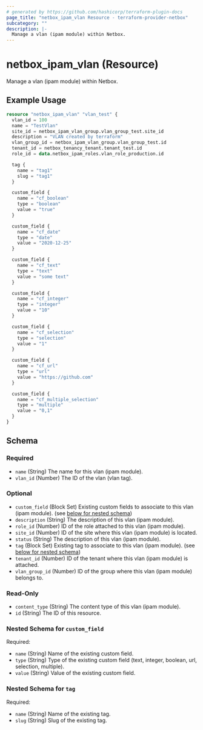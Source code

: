 ```yaml
---
# generated by https://github.com/hashicorp/terraform-plugin-docs
page_title: "netbox_ipam_vlan Resource - terraform-provider-netbox"
subcategory: ""
description: |-
  Manage a vlan (ipam module) within Netbox.
---
```


# netbox_ipam_vlan (Resource)

Manage a vlan (ipam module) within Netbox.

## Example Usage

```terraform
resource "netbox_ipam_vlan" "vlan_test" {
  vlan_id = 100
  name = "TestVlan"
  site_id = netbox_ipam_vlan_group.vlan_group_test.site_id
  description = "VLAN created by terraform"
  vlan_group_id = netbox_ipam_vlan_group.vlan_group_test.id
  tenant_id = netbox_tenancy_tenant.tenant_test.id
  role_id = data.netbox_ipam_roles.vlan_role_production.id

  tag {
    name = "tag1"
    slug = "tag1"
  }

  custom_field {
    name = "cf_boolean"
    type = "boolean"
    value = "true"
  }

  custom_field {
    name = "cf_date"
    type = "date"
    value = "2020-12-25"
  }

  custom_field {
    name = "cf_text"
    type = "text"
    value = "some text"
  }

  custom_field {
    name = "cf_integer"
    type = "integer"
    value = "10"
  }

  custom_field {
    name = "cf_selection"
    type = "selection"
    value = "1"
  }

  custom_field {
    name = "cf_url"
    type = "url"
    value = "https://github.com"
  }

  custom_field {
    name = "cf_multiple_selection"
    type = "multiple"
    value = "0,1"
  }
}
```

<!-- schema generated by tfplugindocs -->
## Schema

### Required

- `name` (String) The name for this vlan (ipam module).
- `vlan_id` (Number) The ID of the vlan (vlan tag).

### Optional

- `custom_field` (Block Set) Existing custom fields to associate to this vlan (ipam module). (see [below for nested schema](#nestedblock--custom_field))
- `description` (String) The description of this vlan (ipam module).
- `role_id` (Number) ID of the role attached to this vlan (ipam module).
- `site_id` (Number) ID of the site where this vlan (ipam module) is located.
- `status` (String) The description of this vlan (ipam module).
- `tag` (Block Set) Existing tag to associate to this vlan (ipam module). (see [below for nested schema](#nestedblock--tag))
- `tenant_id` (Number) ID of the tenant where this vlan (ipam module) is attached.
- `vlan_group_id` (Number) ID of the group where this vlan (ipam module) belongs to.

### Read-Only

- `content_type` (String) The content type of this vlan (ipam module).
- `id` (String) The ID of this resource.

<a id="nestedblock--custom_field"></a>
### Nested Schema for `custom_field`

Required:

- `name` (String) Name of the existing custom field.
- `type` (String) Type of the existing custom field (text, integer, boolean, url, selection, multiple).
- `value` (String) Value of the existing custom field.


<a id="nestedblock--tag"></a>
### Nested Schema for `tag`

Required:

- `name` (String) Name of the existing tag.
- `slug` (String) Slug of the existing tag.


